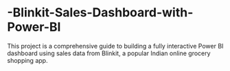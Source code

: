 # -Blinkit-Sales-Dashboard-with-Power-BI
This project is a comprehensive guide to building a fully interactive Power BI dashboard using sales data from Blinkit, a popular Indian online grocery shopping app.
